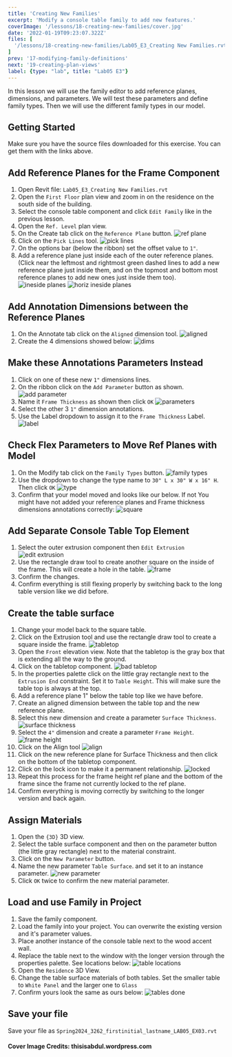 ```yaml
---
title: 'Creating New Families'
excerpt: 'Modify a console table family to add new features.'
coverImage: '/lessons/18-creating-new-families/cover.jpg'
date: '2022-01-19T09:23:07.322Z'
files: [
  '/lessons/18-creating-new-families/Lab05_E3_Creating New Families.rvt'
]
prev: '17-modifying-family-definitions'
next: '19-creating-plan-views'
label: {type: "lab", title: "Lab05 E3"}
---
```


In this lesson we will use the family editor to add reference planes, dimensions, and parameters. We will test these parameters and define family types. Then we will use the different family types in our model.

## Getting Started

Make sure you have the source files downloaded for this exercise. You can get them with the links above.

## Add Reference Planes for the Frame Component

1. Open Revit file: ``Lab05_E3_Creating New Families.rvt``
2. Open the ``First Floor`` plan view and zoom in on the residence on the south side of the building.
3. Select the console table component and click ``Edit Family`` like in the previous lesson.
4. Open the ``Ref. Level`` plan view.
5. On the Create tab click on the ``Reference Plane`` button.
![ref plane](/lessons/18-creating-new-families/ref-plane.png)
6. Click on the ``Pick Lines`` tool.
![pick lines](/lessons/18-creating-new-families/pick-lines.png)
7. On the options bar (below the ribbon) set the offset value to ``1"``.
8. Add a reference plane just inside each of the outer reference planes. (Click near the leftmost and rightmost green dashed lines to add a new reference plane just inside them, and on the topmost and bottom most reference planes to add new ones just inside them too).
![ineside planes](/lessons/18-creating-new-families/inside-ref-planes.png)
![horiz ineside planes](/lessons/18-creating-new-families/horiz-ref-planes.png)

## Add Annotation Dimensions between the Reference Planes

1. On the Annotate tab click on the ``Aligned`` dimension tool.
![aligned](/lessons/18-creating-new-families/aligned.png)
2. Create the 4 dimensions showed below:
![dims](/lessons/18-creating-new-families/dims.png)

## Make these Annotations Parameters Instead

1. Click on one of these new ``1"`` dimensions lines.
2. On the ribbon click on the ``Add Parameter`` button as shown.
![add parameter](/lessons/18-creating-new-families/add-parameter.png)
3. Name it ``Frame Thickness`` as shown then click ``OK``
![parameters](/lessons/18-creating-new-families/parameters.png)
4. Select the other 3 ``1"`` dimension annotations.
5. Use the Label dropdown to assign it to the ``Frame Thickness`` Label.
![label](/lessons/18-creating-new-families/label.png)

## Check Flex Parameters to Move Ref Planes with Model

1. On the Modify tab click on the ``Family Types`` button.
![family types](/lessons/18-creating-new-families/family-types.png)
2. Use the dropdown to change the type name to ``30" L x 30" W x 16" H``. Then click ``OK``
![type](/lessons/18-creating-new-families/type.png)
3. Confirm that your model moved and looks like our below. If not You might have not added your reference planes and Frame thickness dimensions annotations correctly:
![square](/lessons/18-creating-new-families/square.png)

## Add Separate Console Table Top Element

1. Select the outer extrusion component then ``Edit Extrusion``
![edit extrusion](/lessons/18-creating-new-families/edit-extrusion.png)
2. Use the rectangle draw tool to create another square on the inside of the frame. This will create a hole in the table.
![frame](/lessons/18-creating-new-families/frame.png)
3. Confirm the changes.
4. Confirm everything is still flexing properly by switching back to the long table version like we did before.

## Create the table surface

1. Change your model back to the square table.
2. Click on the Extrusion tool and use the rectangle draw tool to create a square inside the frame.
![tabletop](/lessons/18-creating-new-families/tabletop-extrusion.png)
3. Open the ``Front`` elevation view. Note that the tabletop is the gray box that is extending all the way to the ground.
4. Click on the tabletop component.
![bad tabletop](/lessons/18-creating-new-families/bad-tabletop.png)
5. In the properties palette click on the little gray rectangle next to the ``Extrusion End`` constraint. Set it to ``Table Height``. This will make sure the table top is always at the top.
6. Add a reference plane 1" below the table top like we have before.
7. Create an aligned dimension between the table top and the new reference plane.
8. Select this new dimension and create a parameter ``Surface Thickness``.
![surface thickness](/lessons/18-creating-new-families/surface-thickness.png)
9. Select the ``4"`` dimension and create a parameter ``Frame Height``.
![frame height](/lessons/18-creating-new-families/frame-height.png)
10. Click on the Align tool
![align](/lessons/18-creating-new-families/align.png)
11. Click on the new reference plane for Surface Thickness and then click on the bottom of the tabletop component.
12. Click on the lock icon to make it a permanent relationship.
![locked](/lessons/18-creating-new-families/locked.png)
13. Repeat this process for the frame height ref plane and the bottom of the frame since the frame not currently locked to the ref plane.
14. Confirm everything is moving correctly by switching to the longer version and back again.

## Assign Materials

1. Open the ``{3D}`` 3D view.
2. Select the table surface component and then on the parameter button (the little gray rectangle) next to the material constraint.
3. Click on the ``New Parameter`` button.
4. Name the new parameter ``Table Surface``. and set it to an instance parameter.
![new parameter](/lessons/18-creating-new-families/new-parameter.png)
5. Click ``OK`` twice to confirm the new material parameter.

## Load and use Family in Project

1. Save the family component.
2. Load the family into your project. You can overwrite the existing version and it's parameter values.
3. Place another instance of the console table next to the wood accent wall.
4. Replace the table next to the window with the longer version through the properties palette. See locations below:
![table locations](/lessons/18-creating-new-families/table-locations.png)
5. Open the ``Residence`` 3D View.
6. Change the table surface materials of both tables. Set the smaller table to ``White Panel`` and the larger one to ``Glass``
7. Confirm yours look the same as ours below:
![tables done](/lessons/18-creating-new-families/tables-done.png)

## Save your file

Save your file as ``Spring2024_3262_firstinitial_lastname_LAB05_EX03.rvt``

#### Cover Image Credits: thisisabdul.wordpress.com